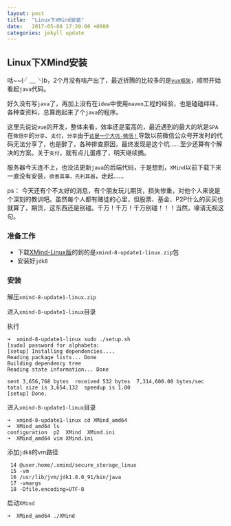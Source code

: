 ```yaml
---
layout: post
title:  "Linux下XMind安装"
date:   2017-05-08 17:20:00 +0800
categories: jekyll update
---
```


## Linux下XMind安装

咕~~(╯﹏╰)b，2个月没有啥产出了，最近折腾的比较多的是[`vux框架`](https://vux.li)，顺带开始看起`java`代码。

好久没有写`java`了，再加上没有在`idea`中使用`maven`工程的经验，也是磕磕绊绊，各种查资料，总算跑起来了个`java`的程序。

这里先说说`vue`的开发，整体来看，效率还是蛮高的，最近遇到的最大的坑是`SPA`在`微信中`的`分享`、`支付`，`分享`由于[`这是一个大坑-微信！`](https://mp.weixin.qq.com/s/hAdtKl2i4ilyo9HxT1kXyw)导致以前微信公众号开发时的代码无法分享了，也是醉了，各种排查原因，最终发现是这个坑……至少还算有个解决的方案。关于`支付`，就有点儿蛋疼了，明天继续搞。

服务器今天连不上，也没法更新`java`的后端代码，于是想到，`XMind`以前下载下来一直没有安装，`欲善其事，先利其器`，走起……

ps： 今天还有个不太好的消息，有个朋友玩儿期货，损失惨重，对他个人来说是个深刻的教训吧。虽然每个人都有赌徒的心里，但股票、基金、P2P什么的买买也就算了，期货，这东西还是别碰。千万！千万！千万别碰！！！当然，壕请无视这句。

### 准备工作

- 下载[XMind-Linux版](http://www.xmind.net/download/linux/)的到的是`xmind-8-update1-linux.zip`包
- 安装好`jdk8`

### 安装

解压`xmind-8-update1-linux.zip`

进入`xmind-8-update1-linux`目录

执行

```
➜  xmind-8-update1-linux sudo ./setup.sh 
[sudo] password for alphabeta: 
[setup] Installing dependencies....
Reading package lists... Done
Building dependency tree       
Reading state information... Done

sent 3,656,768 bytes  received 532 bytes  7,314,600.00 bytes/sec
total size is 3,654,132  speedup is 1.00
[setup] Done.
```

进入`xmind-8-update1-linux`目录

```
➜  xmind-8-update1-linux cd XMind_amd64 
➜  XMind_amd64 ls
configuration  p2  XMind  XMind.ini
➜  XMind_amd64 vim XMind.ini 
```

添加`jdk8`的vm路径
```
 14 @user.home/.xmind/secure_storage_linux
 15 -vm
 16 /usr/lib/jvm/jdk1.8.0_91/bin/java
 17 -vmargs
 18 -Dfile.encoding=UTF-8
```

启动`XMind`

```
➜  XMind_amd64 ./XMind 
```
